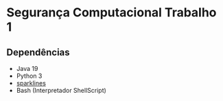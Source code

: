 # Segurança Computacional Trabalho 1  

## Dependências
 - Java 19
 - Python 3
 - [sparklines](https://pypi.org/project/sparklines/)
 - Bash (Interpretador ShellScript)

